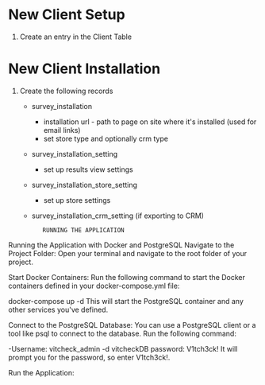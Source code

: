 # New Client Setup

1. Create an entry in the Client Table

# New Client Installation

1. Create the following records 
   - survey_installation
        - installation url - path to page on site where it's installed (used for email links)
        - set store type and optionally crm type 
   - survey_installation_setting 
     - set up results view settings
   - survey_installation_store_setting
     - set up store settings 
   - survey_installation_crm_setting (if exporting to CRM) 

            RUNNING THE APPLICATION

Running the Application with Docker and PostgreSQL
Navigate to the Project Folder:
Open your terminal and navigate to the root folder of your project.

Start Docker Containers:
Run the following command to start the Docker containers defined in your docker-compose.yml file:

docker-compose up -d
This will start the PostgreSQL container and any other services you've defined.

Connect to the PostgreSQL Database:
You can use a PostgreSQL client or a tool like psql to connect to the database. Run the following command:


 -Username: vitcheck_admin -d vitcheckDB password: V1tch3ck!
It will prompt you for the password, so enter V1tch3ck!.

Run the Application: